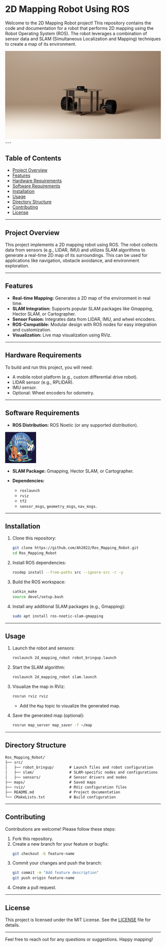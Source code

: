 # 2D Mapping Robot Using ROS

Welcome to the 2D Mapping Robot project! This repository contains the code and documentation for a robot that performs 2D mapping using the Robot Operating System (ROS). The robot leverages a combination of sensor data and SLAM (Simultaneous Localization and Mapping) techniques to create a map of its environment.
<div allign="center">
  <img src="epic.png" />
</div>
---

## Table of Contents
- [Project Overview](#project-overview)
- [Features](#features)
- [Hardware Requirements](#hardware-requirements)
- [Software Requirements](#software-requirements)
- [Installation](#installation)
- [Usage](#usage)
- [Directory Structure](#directory-structure)
- [Contributing](#contributing)
- [License](#license)

---

## Project Overview

This project implements a 2D mapping robot using ROS. The robot collects data from sensors (e.g., LIDAR, IMU) and utilizes SLAM algorithms to generate a real-time 2D map of its surroundings. This can be used for applications like navigation, obstacle avoidance, and environment exploration.

---

## Features
- **Real-time Mapping:** Generates a 2D map of the environment in real time.
- **SLAM Integration:** Supports popular SLAM packages like Gmapping, Hector SLAM, or Cartographer.
- **Sensor Fusion:** Integrates data from LIDAR, IMU, and wheel encoders.
- **ROS-Compatible:** Modular design with ROS nodes for easy integration and customization.
- **Visualization:** Live map visualization using RViz.

---

## Hardware Requirements

To build and run this project, you will need:
- A mobile robot platform (e.g., custom differential drive robot).
- LIDAR sensor (e.g., RPLIDAR).
- IMU sensor.
- Optional: Wheel encoders for odometry.

---

## Software Requirements

- **ROS Distribution:** ROS Noetic (or any supported distribution).
<div allign="center">
  <img height="100" width="100" src="melodic.jpg" />
</div>

- **SLAM Package:** Gmapping, Hector SLAM, or Cartographer.

- **Dependencies:**
  - `roslaunch`
  - `rviz`
  - `tf2`
  - `sensor_msgs`, `geometry_msgs`, `nav_msgs`.

---

## Installation

1. Clone this repository:
   ```bash
   git clone https://github.com/Ah2022/Ros_Mapping_Robot.git
   cd Ros_Mapping_Robot
   ```

2. Install ROS dependencies:
   ```bash
   rosdep install --from-paths src --ignore-src -r -y
   ```

3. Build the ROS workspace:
   ```bash
   catkin_make
   source devel/setup.bash
   ```

4. Install any additional SLAM packages (e.g., Gmapping):
   ```bash
   sudo apt install ros-noetic-slam-gmapping
   ```

---

## Usage

1. Launch the robot and sensors:
   ```bash
   roslaunch 2d_mapping_robot robot_bringup.launch
   ```

2. Start the SLAM algorithm:
   ```bash
   roslaunch 2d_mapping_robot slam.launch
   ```

3. Visualize the map in RViz:
   ```bash
   rosrun rviz rviz
   ```
   - Add the `Map` topic to visualize the generated map.

4. Save the generated map (optional):
   ```bash
   rosrun map_server map_saver -f ~/map
   ```

---

## Directory Structure

```
Ros_Mapping_Robot/
├── src/
│   ├── robot_bringup/       # Launch files and robot configuration
│   ├── slam/                # SLAM-specific nodes and configurations
│   ├── sensors/             # Sensor drivers and nodes
├── maps/                    # Saved maps
├── rviz/                    # RViz configuration files
├── README.md                # Project documentation
└── CMakeLists.txt           # Build configuration
```

---

## Contributing

Contributions are welcome! Please follow these steps:
1. Fork this repository.
2. Create a new branch for your feature or bugfix:
   ```bash
   git checkout -b feature-name
   ```
3. Commit your changes and push the branch:
   ```bash
   git commit -m "Add feature description"
   git push origin feature-name
   ```
4. Create a pull request.

---

## License

This project is licensed under the MIT License. See the [LICENSE](LICENSE) file for details.

---

Feel free to reach out for any questions or suggestions. Happy mapping!
